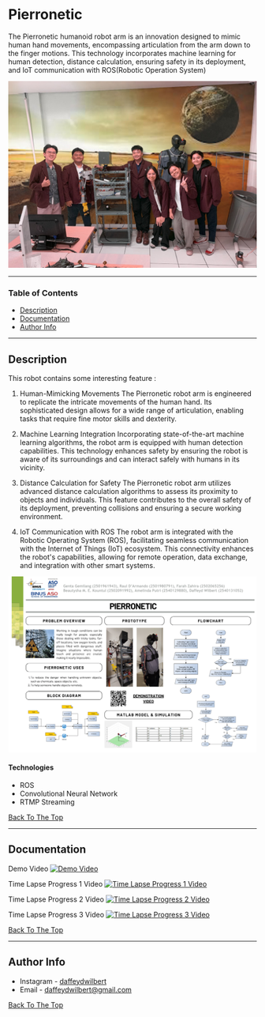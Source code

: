 # Pierronetic
The Pierronetic humanoid robot arm is an innovation designed to mimic human hand movements, encompassing articulation from the arm down to the finger motions. This technology incorporates machine learning for human detection, distance calculation, ensuring safety in its deployment, and IoT communication with ROS(Robotic Operation System)

![Project Image](Assets/cover.jpg)

---

### Table of Contents


- [Description](#description)
- [Documentation](#documentation)
- [Author Info](#author-info)

---

## Description
This robot contains some interesting feature :

1. Human-Mimicking Movements
The Pierronetic robot arm is engineered to replicate the intricate movements of the human hand. Its sophisticated design allows for a wide range of articulation, enabling tasks that require fine motor skills and dexterity.

2. Machine Learning Integration
Incorporating state-of-the-art machine learning algorithms, the robot arm is equipped with human detection capabilities. This technology enhances safety by ensuring the robot is aware of its surroundings and can interact safely with humans in its vicinity.

3. Distance Calculation for Safety
The Pierronetic robot arm utilizes advanced distance calculation algorithms to assess its proximity to objects and individuals. This feature contributes to the overall safety of its deployment, preventing collisions and ensuring a secure working environment.

4. IoT Communication with ROS
The robot arm is integrated with the Robotic Operating System (ROS), facilitating seamless communication with the Internet of Things (IoT) ecosystem. This connectivity enhances the robot's capabilities, allowing for remote operation, data exchange, and integration with other smart systems.

![Project Image](Assets/poster.png)

#### Technologies

- ROS
- Convolutional Neural Network
- RTMP Streaming

[Back To The Top](#Pierronetic)

---

## Documentation

Demo Video
[![Demo Video](https://img.youtube.com/vi/tBaWaaGS6IA/0.jpg)](https://www.youtube.com/watch?v=tBaWaaGS6IA)

Time Lapse Progress 1 Video
[![Time Lapse Progress 1 Video](https://img.youtube.com/vi/koc0hcRBnc4/0.jpg)](https://www.youtube.com/watch?v=koc0hcRBnc4)

Time Lapse Progress 2 Video
[![Time Lapse Progress 2 Video](https://img.youtube.com/vi/_52Ok5-Nh48/0.jpg)](https://www.youtube.com/watch?v=_52Ok5-Nh48)

Time Lapse Progress 3 Video
[![Time Lapse Progress 3 Video](https://img.youtube.com/vi/duVsPM09UFM/0.jpg)](https://www.youtube.com/watch?v=duVsPM09UFM)

[Back To The Top](#Pierronetic)

---
## Author Info

- Instagram - [daffeydwilbert](https://www.instagram.com/daffeydwilbert/)
- Email - daffeydwilbert@gmail.com

[Back To The Top](#Pierronetic)
